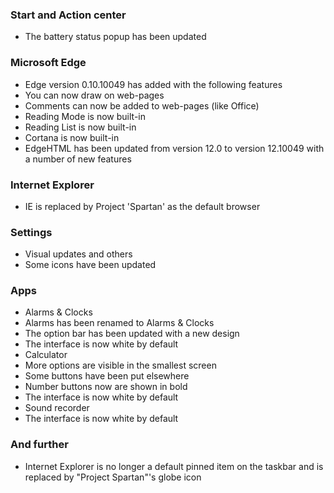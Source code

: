 ### Start and Action center
- The battery status popup has been updated

### Microsoft Edge
- Edge version 0.10.10049 has added with the following features
 - You can now draw on web-pages
 - Comments can now be added to web-pages (like Office)
 - Reading Mode is now built-in
 - Reading List is now built-in
 - Cortana is now built-in
- EdgeHTML has been updated from version 12.0 to version 12.10049 with a number of new features

### Internet Explorer
- IE is replaced by Project 'Spartan' as the default browser

### Settings
- Visual updates and others
 - Some icons have been updated

### Apps
- Alarms & Clocks
 - Alarms has been renamed to Alarms & Clocks
 - The option bar has been updated with a new design
 - The interface is now white by default
- Calculator
 - More options are visible in the smallest screen
 - Some buttons have been put elsewhere
 - Number buttons now are shown in bold
 - The interface is now white by default
- Sound recorder
 - The interface is now white by default

### And further
- Internet Explorer is no longer a default pinned item on the taskbar and is replaced by "Project Spartan"'s globe icon